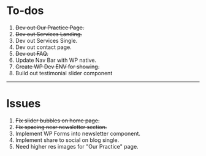 # To-dos
1. ~~Dev out Our Practice Page.~~
2. ~~Dev out Services Landing.~~
3. Dev out Services Single.
3. Dev out contact page.
4. ~~Dev out FAQ.~~
5. Update Nav Bar with WP native.
6. ~~Create WP Dev ENV for showing.~~
7. Build out testimonial slider component

---

# Issues
1. ~~Fix slider bubbles on home page.~~
2. ~~Fix spacing near newsletter section.~~ 
3. Implement WP Forms into newsletter component.
4. Implement share to social on blog single.
5. Need higher res images for "Our Practice" page.
